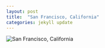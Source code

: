 ```yaml
---
layout: post
title:  "San Francisco, California"
categories: jekyll update
---
```


![San Francisco, California]({{site.baseurl}}/images/DSCF2068.jpg)
